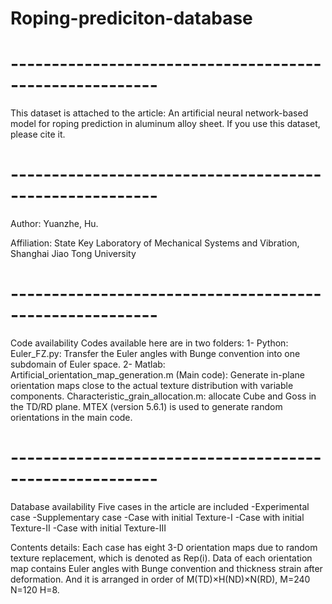 # Roping-prediciton-database
#  --------------------------------------------------------
This dataset is attached to the article:
An artificial neural network-based model for roping prediction in aluminum alloy sheet.
If you use this dataset, please cite it.
#  --------------------------------------------------------
Author: Yuanzhe, Hu.

Affiliation: State Key Laboratory of Mechanical Systems and Vibration, Shanghai Jiao Tong University
#  --------------------------------------------------------
Code availability
Codes available here are in two folders:
1- Python: 
	Euler_FZ.py: Transfer the Euler angles with Bunge convention into one subdomain of Euler space. 
2- Matlab:
	Artificial_orientation_map_generation.m (Main code): Generate in-plane orientation maps close to the actual texture distribution with variable components.
	Characteristic_grain_allocation.m: allocate Cube and Goss in the TD/RD plane.
	MTEX (version 5.6.1) is used to generate random orientations in the main code.

#  --------------------------------------------------------
Database availability 
Five cases in the article are included
-Experimental case 
-Supplementary case 
-Case with initial Texture-I
-Case with initial Texture-II
-Case with initial Texture-III

Contents details:
Each case has eight 3-D orientation maps due to random texture replacement, which is denoted as Rep(i).
Data of each orientation map contains Euler angles with Bunge convention and thickness strain after deformation.
And it is arranged in order of M(TD)×H(ND)×N(RD), M=240 N=120 H=8.
